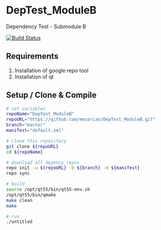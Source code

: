 # DepTest_ModuleB
Dependency Test - Submodule B

[![Build Status](https://travis-ci.org/mezorian/DepTest_ModuleB.svg?branch=master)](https://travis-ci.org/mezorian/DepTest_ModuleB)

## Requirements 

 1. Installation of google repo tool
 2. Installation of qt

## Setup / Clone & Compile 

```bash
# set variables
repoName="DepTest_ModuleB"
repoURL="https://github.com/mezorian/DepTest_ModuleB.git"
branch="master"
manifest="default.xml"

# clone this repository
git clone ${repoURL}
cd ${repoName}

# download all depency repos
repo init -u ${repoURL} -b ${branch} -m ${manifest}
repo sync

# build
source /opt/qt55/bin/qt55-env.sh
/opt/qt55/bin/qmake
make clean
make

# run
./untitled

```

